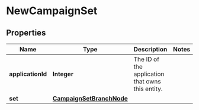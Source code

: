 
# NewCampaignSet

## Properties
Name | Type | Description | Notes
------------ | ------------- | ------------- | -------------
**applicationId** | **Integer** | The ID of the application that owns this entity. | 
**set** | [**CampaignSetBranchNode**](CampaignSetBranchNode.md) |  | 



